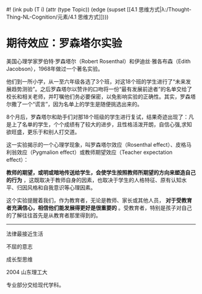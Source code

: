 #! (ink pub (T i) (attr (type Topic)) (edge (supset [[4.1 思维方式|λ:/Thought-Thing-NL-Cognition/元素/4.1 思维方式]])))


# 期待效应：罗森塔尔实验

美国心理学家罗伯特·罗森塔尔（Robert Rosenthal）和伊迪丝·雅各布森（Edith Jacobson），1968年做过一个著名实验。

他们到一所小学，从一至六年级各选了3个班，对这18个班的学生进行了“未来发展趋势测验”。之后罗森塔尔以赞许的口吻将一份“最有发展前途者”的名单交给了校长和相关老师，并叮嘱他们务必要保密，以免影响实验的正确性。其实，罗森塔尔撒了一个“谎言”，因为名单上的学生是随便挑选出来的。

8个月后，罗森塔尔和助手们对那18个班级的学生进行复试，结果奇迹出现了：凡是上了名单的学生，个个成绩有了较大的进步，且性格活泼开朗，自信心强,求知欲旺盛，更乐于和别人打交道。

这一实验揭示的一个心理学现象，叫罗森塔尔效应（Rosenthal effect）、皮格马利翁效应（Pygmalion effect）或教师期望效应（Teacher expectation effect）：

 **教师的期望，或明或暗地传送给学生，会使学生按照教师所期望的方向来塑造自己的行为** ，这既取决于教师自身的因素，也取决于学生的人格特征、原有认知水平、归因风格和自我意识等心理因素。

这个实验提醒着我们，作为教育者，无论是教师、家长或其他人员， **对于受教育者充满信心，相信他们能发展得更好是很重要的** 。受教育者，特别是孩子对自己的了解往往首先是从教育者那里得到的。

---

法律最接近生活

不屈的意志

成长型思维

2004 山东理工大

专业部分交给现代学科。